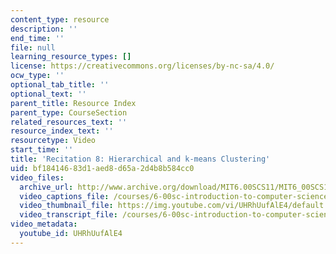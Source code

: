 ```yaml
---
content_type: resource
description: ''
end_time: ''
file: null
learning_resource_types: []
license: https://creativecommons.org/licenses/by-nc-sa/4.0/
ocw_type: ''
optional_tab_title: ''
optional_text: ''
parent_title: Resource Index
parent_type: CourseSection
related_resources_text: ''
resource_index_text: ''
resourcetype: Video
start_time: ''
title: 'Recitation 8: Hierarchical and k-means Clustering'
uid: bf184146-83d1-aed8-d65a-2d4b8b584cc0
video_files:
  archive_url: http://www.archive.org/download/MIT6.00SCS11/MIT6_00SCS11_rec08_300k.mp4
  video_captions_file: /courses/6-00sc-introduction-to-computer-science-and-programming-spring-2011/6fb9500067a252ee958fd4d85dfb58c7_UHRhUufAlE4.vtt
  video_thumbnail_file: https://img.youtube.com/vi/UHRhUufAlE4/default.jpg
  video_transcript_file: /courses/6-00sc-introduction-to-computer-science-and-programming-spring-2011/34bf2ceba74d67aacb0c204da3072fc6_UHRhUufAlE4.pdf
video_metadata:
  youtube_id: UHRhUufAlE4
---
```

